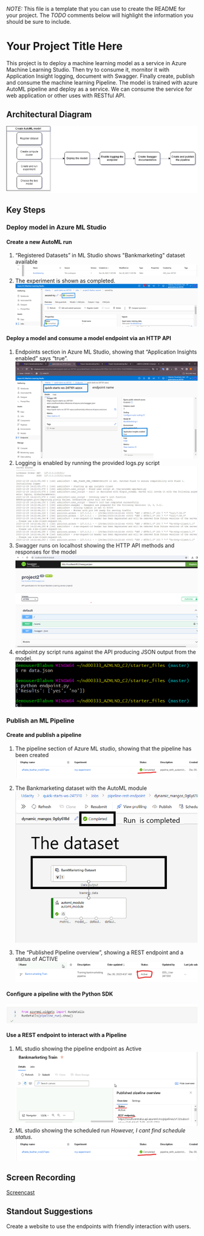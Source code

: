 *NOTE:* This file is a template that you can use to create the README for your project. The *TODO* comments below will highlight the information you should be sure to include.


# Your Project Title Here

This project is to deploy a machine learning model as a service in Azure Machine Learning Studio. Then try to consume it, mornitor it with Application Insight logging, document with Swagger. Finally create, publish and consume the machine learning Pipeline. The model is trained with azure AutoML pipeline and deploy as a service. We can consume the service for web application or other uses with RESTful API.

## Architectural Diagram
![Architechture](../images/architechture.drawio.png "Architechture")

## Key Steps
### Deploy model in Azure ML Studio
#### Create a new AutoML run
1. “Registered Datasets” in ML Studio shows "Bankmarketing" dataset available
    ![Dataset](../images/Registerd_dataset.png "Dataset")
2. The experiment is shown as completed.
    ![Experiment](../images/Experiment_completed.png "Experiment")

#### Deploy a model and consume a model endpoint via an HTTP API

1. Endpoints section in Azure ML Studio, showing that “Application Insights enabled” says “true”.
    ![deployed](../images/deployed.png)
2. Logging is enabled by running the provided logs.py script
    ![deployed](../images/log.png)
3. Swagger runs on localhost showing the HTTP API methods and responses for the model
    ![deployed](../images/swagger.png)
4. endpoint.py script runs against the API producing JSON output from the model.
    ![deployed](../images/result.png)

### Publish an ML Pipeline
#### Create and publish a pipeline
1. The pipeline section of Azure ML studio, showing that the pipeline has been created
    ![pipeline](../images/pipeline_created.png)
2. The Bankmarketing dataset with the AutoML module
    ![pipeline](../images/pipeline-endpoint.png)

3. The “Published Pipeline overview”, showing a REST endpoint and a status of ACTIVE
    ![pipeline](../images/published-pipeline.png)

#### Configure a pipeline with the Python SDK
![pipeline](../images/used-run-details.png)
#### Use a REST endpoint to interact with a Pipeline
1. ML studio showing the pipeline endpoint as Active
![pipeline](../images/endpoint-with-status.png)
2. ML studio showing the scheduled run *However, I cant find schedule status.*
![pipeline](../images/pipeline_created.png)
## Screen Recording
[Screencast](https://www.youtube.com/watch?v=8lUfjOYHcHM)

## Standout Suggestions
Create a website to use the endpoints with friendly interaction with users.
